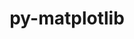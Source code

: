 ---
title: "py-matplotlib"
layout: cache
categories: [package, develop-2024-03-24]
meta: {"versions": ["3.7.4", "3.8.3"], "compilers": ["apple-clang@=15.0.0", "gcc@=11.1.0", "gcc@=11.4.0", "gcc@=7.5.0", "gcc@=9.4.0", "oneapi@=2024.0.0"], "oss": ["ubuntu18.04", "ubuntu20.04", "ubuntu22.04", "ventura"], "platforms": ["darwin", "linux"], "targets": ["aarch64", "neoverse_v1", "neoverse_v2", "ppc64le", "x86_64_v3"], "stacks": ["data-vis-sdk", "e4s", "e4s-neoverse-v2", "e4s-neoverse_v1", "e4s-oneapi", "e4s-power", "e4s-rocm-external", "ml-darwin-aarch64-mps", "ml-linux-x86_64-cpu", "ml-linux-x86_64-cuda", "ml-linux-x86_64-rocm", "radiuss", "root"], "num_specs": 29, "num_specs_by_stack": {"root": 29, "ml-darwin-aarch64-mps": 2, "radiuss": 1, "e4s-power": 4, "data-vis-sdk": 2, "e4s-neoverse_v1": 4, "e4s-neoverse-v2": 4, "e4s-rocm-external": 1, "e4s": 5, "ml-linux-x86_64-cpu": 2, "ml-linux-x86_64-rocm": 2, "ml-linux-x86_64-cuda": 2, "e4s-oneapi": 4}}
spec_details: [{"hash": "25zkscsyfigy2mwyes4mn4qoyjj3zk6p", "compiler": "apple-clang@=15.0.0", "versions": ["3.8.3"], "os": "ventura", "platform": "darwin", "target": "aarch64", "variants": ["~animation", "backend=macosx", "build_system=python_pip", "~fonts", "~latex", "~movies"], "stacks": ["root", "ml-darwin-aarch64-mps"], "size": "-", "tarball": "https://binaries.spack.io/releases/develop-2024-03-24/build_cache/darwin-ventura-aarch64/apple-clang-15.0.0/py-matplotlib-3.8.3/darwin-ventura-aarch64-apple-clang-15.0.0-py-matplotlib-3.8.3-25zkscsyfigy2mwyes4mn4qoyjj3zk6p.spack"}, {"hash": "hhmspzrsp23dqqz4sg7smljuxp7szhu6", "compiler": "apple-clang@=15.0.0", "versions": ["3.8.3"], "os": "ventura", "platform": "darwin", "target": "aarch64", "variants": ["~animation", "backend=macosx", "build_system=python_pip", "~fonts", "~latex", "~movies"], "stacks": ["root", "ml-darwin-aarch64-mps"], "size": "-", "tarball": "https://binaries.spack.io/releases/develop-2024-03-24/build_cache/darwin-ventura-aarch64/apple-clang-15.0.0/py-matplotlib-3.8.3/darwin-ventura-aarch64-apple-clang-15.0.0-py-matplotlib-3.8.3-hhmspzrsp23dqqz4sg7smljuxp7szhu6.spack"}, {"hash": "5lah4iuzj6aieuhuhrrwyxd7uz4ga4d3", "compiler": "gcc@=7.5.0", "versions": ["3.7.4"], "os": "ubuntu18.04", "platform": "linux", "target": "x86_64_v3", "variants": ["~animation", "backend=agg", "build_system=python_pip", "~fonts", "~latex", "~movies"], "stacks": ["radiuss", "root"], "size": "-", "tarball": "https://binaries.spack.io/releases/develop-2024-03-24/build_cache/linux-ubuntu18.04-x86_64_v3/gcc-7.5.0/py-matplotlib-3.7.4/linux-ubuntu18.04-x86_64_v3-gcc-7.5.0-py-matplotlib-3.7.4-5lah4iuzj6aieuhuhrrwyxd7uz4ga4d3.spack"}, {"hash": "2zugpwoisaqwvsqcv3spp3g3uc7j7uwa", "compiler": "gcc@=9.4.0", "versions": ["3.8.3"], "os": "ubuntu20.04", "platform": "linux", "target": "ppc64le", "variants": ["~animation", "backend=agg", "build_system=python_pip", "~fonts", "~latex", "~movies"], "stacks": ["root", "e4s-power"], "size": "-", "tarball": "https://binaries.spack.io/releases/develop-2024-03-24/build_cache/linux-ubuntu20.04-ppc64le/gcc-9.4.0/py-matplotlib-3.8.3/linux-ubuntu20.04-ppc64le-gcc-9.4.0-py-matplotlib-3.8.3-2zugpwoisaqwvsqcv3spp3g3uc7j7uwa.spack"}, {"hash": "nfnevs4cyopz744l6mifxsdf2skbhscf", "compiler": "gcc@=9.4.0", "versions": ["3.7.4"], "os": "ubuntu20.04", "platform": "linux", "target": "ppc64le", "variants": ["~animation", "backend=agg", "build_system=python_pip", "~fonts", "~latex", "~movies"], "stacks": ["root", "e4s-power"], "size": "-", "tarball": "https://binaries.spack.io/releases/develop-2024-03-24/build_cache/linux-ubuntu20.04-ppc64le/gcc-9.4.0/py-matplotlib-3.7.4/linux-ubuntu20.04-ppc64le-gcc-9.4.0-py-matplotlib-3.7.4-nfnevs4cyopz744l6mifxsdf2skbhscf.spack"}, {"hash": "cf5mnhng4exkxr457hfa2wiqpkw7bwj3", "compiler": "gcc@=9.4.0", "versions": ["3.8.3"], "os": "ubuntu20.04", "platform": "linux", "target": "ppc64le", "variants": ["~animation", "backend=agg", "build_system=python_pip", "~fonts", "~latex", "~movies"], "stacks": ["root", "e4s-power"], "size": "-", "tarball": "https://binaries.spack.io/releases/develop-2024-03-24/build_cache/linux-ubuntu20.04-ppc64le/gcc-9.4.0/py-matplotlib-3.8.3/linux-ubuntu20.04-ppc64le-gcc-9.4.0-py-matplotlib-3.8.3-cf5mnhng4exkxr457hfa2wiqpkw7bwj3.spack"}, {"hash": "gehe6u7mhttm7r3q6wutdaof7nrn3mdc", "compiler": "gcc@=9.4.0", "versions": ["3.8.3"], "os": "ubuntu20.04", "platform": "linux", "target": "ppc64le", "variants": ["~animation", "backend=agg", "build_system=python_pip", "~fonts", "~latex", "~movies"], "stacks": ["root", "e4s-power"], "size": "-", "tarball": "https://binaries.spack.io/releases/develop-2024-03-24/build_cache/linux-ubuntu20.04-ppc64le/gcc-9.4.0/py-matplotlib-3.8.3/linux-ubuntu20.04-ppc64le-gcc-9.4.0-py-matplotlib-3.8.3-gehe6u7mhttm7r3q6wutdaof7nrn3mdc.spack"}, {"hash": "mszimt4h4af53fy4kqspjynkhbr3gfit", "compiler": "gcc@=11.1.0", "versions": ["3.8.3"], "os": "ubuntu20.04", "platform": "linux", "target": "x86_64_v3", "variants": ["~animation", "backend=agg", "build_system=python_pip", "~fonts", "~latex", "~movies"], "stacks": ["root", "data-vis-sdk"], "size": "-", "tarball": "https://binaries.spack.io/releases/develop-2024-03-24/build_cache/linux-ubuntu20.04-x86_64_v3/gcc-11.1.0/py-matplotlib-3.8.3/linux-ubuntu20.04-x86_64_v3-gcc-11.1.0-py-matplotlib-3.8.3-mszimt4h4af53fy4kqspjynkhbr3gfit.spack"}, {"hash": "5n2mxspdex3zot3y36ywwxs2ubxjzest", "compiler": "gcc@=11.1.0", "versions": ["3.7.4"], "os": "ubuntu20.04", "platform": "linux", "target": "x86_64_v3", "variants": ["~animation", "backend=agg", "build_system=python_pip", "~fonts", "~latex", "~movies"], "stacks": ["root", "data-vis-sdk"], "size": "-", "tarball": "https://binaries.spack.io/releases/develop-2024-03-24/build_cache/linux-ubuntu20.04-x86_64_v3/gcc-11.1.0/py-matplotlib-3.7.4/linux-ubuntu20.04-x86_64_v3-gcc-11.1.0-py-matplotlib-3.7.4-5n2mxspdex3zot3y36ywwxs2ubxjzest.spack"}, {"hash": "ffegbols5mcq6lfbzxmrxqh7v4xtw7gr", "compiler": "gcc@=11.4.0", "versions": ["3.8.3"], "os": "ubuntu22.04", "platform": "linux", "target": "neoverse_v1", "variants": ["~animation", "backend=agg", "build_system=python_pip", "~fonts", "~latex", "~movies"], "stacks": ["root", "e4s-neoverse_v1"], "size": "-", "tarball": "https://binaries.spack.io/releases/develop-2024-03-24/build_cache/linux-ubuntu22.04-neoverse_v1/gcc-11.4.0/py-matplotlib-3.8.3/linux-ubuntu22.04-neoverse_v1-gcc-11.4.0-py-matplotlib-3.8.3-ffegbols5mcq6lfbzxmrxqh7v4xtw7gr.spack"}, {"hash": "uddzeh365bbyudkbmqmecwx6pna66uvb", "compiler": "gcc@=11.4.0", "versions": ["3.7.4"], "os": "ubuntu22.04", "platform": "linux", "target": "neoverse_v1", "variants": ["~animation", "backend=agg", "build_system=python_pip", "~fonts", "~latex", "~movies"], "stacks": ["root", "e4s-neoverse_v1"], "size": "-", "tarball": "https://binaries.spack.io/releases/develop-2024-03-24/build_cache/linux-ubuntu22.04-neoverse_v1/gcc-11.4.0/py-matplotlib-3.7.4/linux-ubuntu22.04-neoverse_v1-gcc-11.4.0-py-matplotlib-3.7.4-uddzeh365bbyudkbmqmecwx6pna66uvb.spack"}, {"hash": "ttyc74urfg5agwlp3wqfastjyfeurlrt", "compiler": "gcc@=11.4.0", "versions": ["3.8.3"], "os": "ubuntu22.04", "platform": "linux", "target": "neoverse_v1", "variants": ["~animation", "backend=agg", "build_system=python_pip", "~fonts", "~latex", "~movies"], "stacks": ["root", "e4s-neoverse_v1"], "size": "-", "tarball": "https://binaries.spack.io/releases/develop-2024-03-24/build_cache/linux-ubuntu22.04-neoverse_v1/gcc-11.4.0/py-matplotlib-3.8.3/linux-ubuntu22.04-neoverse_v1-gcc-11.4.0-py-matplotlib-3.8.3-ttyc74urfg5agwlp3wqfastjyfeurlrt.spack"}, {"hash": "e5tbufrrmmn7sehfgnca2clbau6v4eko", "compiler": "gcc@=11.4.0", "versions": ["3.8.3"], "os": "ubuntu22.04", "platform": "linux", "target": "neoverse_v1", "variants": ["~animation", "backend=agg", "build_system=python_pip", "~fonts", "~latex", "~movies"], "stacks": ["root", "e4s-neoverse_v1"], "size": "-", "tarball": "https://binaries.spack.io/releases/develop-2024-03-24/build_cache/linux-ubuntu22.04-neoverse_v1/gcc-11.4.0/py-matplotlib-3.8.3/linux-ubuntu22.04-neoverse_v1-gcc-11.4.0-py-matplotlib-3.8.3-e5tbufrrmmn7sehfgnca2clbau6v4eko.spack"}, {"hash": "ue7wqpoenxd2d2a5mazr36tjubaeeuvq", "compiler": "gcc@=11.4.0", "versions": ["3.8.3"], "os": "ubuntu22.04", "platform": "linux", "target": "neoverse_v2", "variants": ["~animation", "backend=agg", "build_system=python_pip", "~fonts", "~latex", "~movies"], "stacks": ["e4s-neoverse-v2", "root"], "size": "-", "tarball": "https://binaries.spack.io/releases/develop-2024-03-24/build_cache/linux-ubuntu22.04-neoverse_v2/gcc-11.4.0/py-matplotlib-3.8.3/linux-ubuntu22.04-neoverse_v2-gcc-11.4.0-py-matplotlib-3.8.3-ue7wqpoenxd2d2a5mazr36tjubaeeuvq.spack"}, {"hash": "wtlzq4yucxr37izzznye7pwweitisy7d", "compiler": "gcc@=11.4.0", "versions": ["3.7.4"], "os": "ubuntu22.04", "platform": "linux", "target": "neoverse_v2", "variants": ["~animation", "backend=agg", "build_system=python_pip", "~fonts", "~latex", "~movies"], "stacks": ["e4s-neoverse-v2", "root"], "size": "-", "tarball": "https://binaries.spack.io/releases/develop-2024-03-24/build_cache/linux-ubuntu22.04-neoverse_v2/gcc-11.4.0/py-matplotlib-3.7.4/linux-ubuntu22.04-neoverse_v2-gcc-11.4.0-py-matplotlib-3.7.4-wtlzq4yucxr37izzznye7pwweitisy7d.spack"}, {"hash": "owkdhs5bxr6ibmzckzkhfbogjibeaxqh", "compiler": "gcc@=11.4.0", "versions": ["3.8.3"], "os": "ubuntu22.04", "platform": "linux", "target": "neoverse_v2", "variants": ["~animation", "backend=agg", "build_system=python_pip", "~fonts", "~latex", "~movies"], "stacks": ["e4s-neoverse-v2", "root"], "size": "-", "tarball": "https://binaries.spack.io/releases/develop-2024-03-24/build_cache/linux-ubuntu22.04-neoverse_v2/gcc-11.4.0/py-matplotlib-3.8.3/linux-ubuntu22.04-neoverse_v2-gcc-11.4.0-py-matplotlib-3.8.3-owkdhs5bxr6ibmzckzkhfbogjibeaxqh.spack"}, {"hash": "4s3mdtxqkvuixjwbin53dfucuunxuipv", "compiler": "gcc@=11.4.0", "versions": ["3.8.3"], "os": "ubuntu22.04", "platform": "linux", "target": "neoverse_v2", "variants": ["~animation", "backend=agg", "build_system=python_pip", "~fonts", "~latex", "~movies"], "stacks": ["e4s-neoverse-v2", "root"], "size": "-", "tarball": "https://binaries.spack.io/releases/develop-2024-03-24/build_cache/linux-ubuntu22.04-neoverse_v2/gcc-11.4.0/py-matplotlib-3.8.3/linux-ubuntu22.04-neoverse_v2-gcc-11.4.0-py-matplotlib-3.8.3-4s3mdtxqkvuixjwbin53dfucuunxuipv.spack"}, {"hash": "2dcsz4umnvu5lixoelaygel3q5kub5ow", "compiler": "gcc@=11.4.0", "versions": ["3.8.3"], "os": "ubuntu22.04", "platform": "linux", "target": "x86_64_v3", "variants": ["~animation", "backend=agg", "build_system=python_pip", "~fonts", "~latex", "~movies"], "stacks": ["root", "e4s-rocm-external"], "size": "-", "tarball": "https://binaries.spack.io/releases/develop-2024-03-24/build_cache/linux-ubuntu22.04-x86_64_v3/gcc-11.4.0/py-matplotlib-3.8.3/linux-ubuntu22.04-x86_64_v3-gcc-11.4.0-py-matplotlib-3.8.3-2dcsz4umnvu5lixoelaygel3q5kub5ow.spack"}, {"hash": "nxxw2p4nznj3rnrehncwkyskvnlpgpkv", "compiler": "gcc@=11.4.0", "versions": ["3.7.4"], "os": "ubuntu22.04", "platform": "linux", "target": "x86_64_v3", "variants": ["~animation", "backend=agg", "build_system=python_pip", "~fonts", "~latex", "~movies"], "stacks": ["root", "e4s"], "size": "-", "tarball": "https://binaries.spack.io/releases/develop-2024-03-24/build_cache/linux-ubuntu22.04-x86_64_v3/gcc-11.4.0/py-matplotlib-3.7.4/linux-ubuntu22.04-x86_64_v3-gcc-11.4.0-py-matplotlib-3.7.4-nxxw2p4nznj3rnrehncwkyskvnlpgpkv.spack"}, {"hash": "jhoe6fqsfwb3bwfltox5v5dexrkxo5iy", "compiler": "gcc@=11.4.0", "versions": ["3.8.3"], "os": "ubuntu22.04", "platform": "linux", "target": "x86_64_v3", "variants": ["~animation", "backend=agg", "build_system=python_pip", "~fonts", "~latex", "~movies"], "stacks": ["root", "e4s"], "size": "-", "tarball": "https://binaries.spack.io/releases/develop-2024-03-24/build_cache/linux-ubuntu22.04-x86_64_v3/gcc-11.4.0/py-matplotlib-3.8.3/linux-ubuntu22.04-x86_64_v3-gcc-11.4.0-py-matplotlib-3.8.3-jhoe6fqsfwb3bwfltox5v5dexrkxo5iy.spack"}, {"hash": "r6lla2tm53t3rltaglxz25ynt6qt3k6p", "compiler": "gcc@=11.4.0", "versions": ["3.7.4"], "os": "ubuntu22.04", "platform": "linux", "target": "x86_64_v3", "variants": ["~animation", "backend=agg", "build_system=python_pip", "~fonts", "~latex", "~movies"], "stacks": ["root", "e4s"], "size": "-", "tarball": "https://binaries.spack.io/releases/develop-2024-03-24/build_cache/linux-ubuntu22.04-x86_64_v3/gcc-11.4.0/py-matplotlib-3.7.4/linux-ubuntu22.04-x86_64_v3-gcc-11.4.0-py-matplotlib-3.7.4-r6lla2tm53t3rltaglxz25ynt6qt3k6p.spack"}, {"hash": "vikkywoazqa6fja2rodbwwn3y646fncz", "compiler": "gcc@=11.4.0", "versions": ["3.8.3"], "os": "ubuntu22.04", "platform": "linux", "target": "x86_64_v3", "variants": ["~animation", "backend=agg", "build_system=python_pip", "~fonts", "~latex", "~movies"], "stacks": ["root", "e4s"], "size": "-", "tarball": "https://binaries.spack.io/releases/develop-2024-03-24/build_cache/linux-ubuntu22.04-x86_64_v3/gcc-11.4.0/py-matplotlib-3.8.3/linux-ubuntu22.04-x86_64_v3-gcc-11.4.0-py-matplotlib-3.8.3-vikkywoazqa6fja2rodbwwn3y646fncz.spack"}, {"hash": "yfyx3nhmkase4zwrfeuixwardxldio54", "compiler": "gcc@=11.4.0", "versions": ["3.8.3"], "os": "ubuntu22.04", "platform": "linux", "target": "x86_64_v3", "variants": ["~animation", "backend=agg", "build_system=python_pip", "~fonts", "~latex", "~movies"], "stacks": ["root", "ml-linux-x86_64-cpu", "ml-linux-x86_64-rocm", "ml-linux-x86_64-cuda"], "size": "-", "tarball": "https://binaries.spack.io/releases/develop-2024-03-24/build_cache/linux-ubuntu22.04-x86_64_v3/gcc-11.4.0/py-matplotlib-3.8.3/linux-ubuntu22.04-x86_64_v3-gcc-11.4.0-py-matplotlib-3.8.3-yfyx3nhmkase4zwrfeuixwardxldio54.spack"}, {"hash": "yyzfoxrk5amk4vdkxbe5mrnpbjyhdtmr", "compiler": "gcc@=11.4.0", "versions": ["3.8.3"], "os": "ubuntu22.04", "platform": "linux", "target": "x86_64_v3", "variants": ["~animation", "backend=agg", "build_system=python_pip", "~fonts", "~latex", "~movies"], "stacks": ["root", "e4s"], "size": "-", "tarball": "https://binaries.spack.io/releases/develop-2024-03-24/build_cache/linux-ubuntu22.04-x86_64_v3/gcc-11.4.0/py-matplotlib-3.8.3/linux-ubuntu22.04-x86_64_v3-gcc-11.4.0-py-matplotlib-3.8.3-yyzfoxrk5amk4vdkxbe5mrnpbjyhdtmr.spack"}, {"hash": "m4ph3mfavfzgqvnvql7wqhkirwlxou7l", "compiler": "gcc@=11.4.0", "versions": ["3.8.3"], "os": "ubuntu22.04", "platform": "linux", "target": "x86_64_v3", "variants": ["~animation", "backend=agg", "build_system=python_pip", "~fonts", "~latex", "~movies"], "stacks": ["root", "ml-linux-x86_64-cpu", "ml-linux-x86_64-rocm", "ml-linux-x86_64-cuda"], "size": "-", "tarball": "https://binaries.spack.io/releases/develop-2024-03-24/build_cache/linux-ubuntu22.04-x86_64_v3/gcc-11.4.0/py-matplotlib-3.8.3/linux-ubuntu22.04-x86_64_v3-gcc-11.4.0-py-matplotlib-3.8.3-m4ph3mfavfzgqvnvql7wqhkirwlxou7l.spack"}, {"hash": "f6dzdhf7qoil652xkwlbohqg7gpixy7x", "compiler": "oneapi@=2024.0.0", "versions": ["3.8.3"], "os": "ubuntu22.04", "platform": "linux", "target": "x86_64_v3", "variants": ["~animation", "backend=agg", "build_system=python_pip", "~fonts", "~latex", "~movies"], "stacks": ["root", "e4s-oneapi"], "size": "-", "tarball": "https://binaries.spack.io/releases/develop-2024-03-24/build_cache/linux-ubuntu22.04-x86_64_v3/oneapi-2024.0.0/py-matplotlib-3.8.3/linux-ubuntu22.04-x86_64_v3-oneapi-2024.0.0-py-matplotlib-3.8.3-f6dzdhf7qoil652xkwlbohqg7gpixy7x.spack"}, {"hash": "eqqliaajrrlv2rprsfqb3mekj2ntgyvq", "compiler": "oneapi@=2024.0.0", "versions": ["3.7.4"], "os": "ubuntu22.04", "platform": "linux", "target": "x86_64_v3", "variants": ["~animation", "backend=agg", "build_system=python_pip", "~fonts", "~latex", "~movies"], "stacks": ["root", "e4s-oneapi"], "size": "-", "tarball": "https://binaries.spack.io/releases/develop-2024-03-24/build_cache/linux-ubuntu22.04-x86_64_v3/oneapi-2024.0.0/py-matplotlib-3.7.4/linux-ubuntu22.04-x86_64_v3-oneapi-2024.0.0-py-matplotlib-3.7.4-eqqliaajrrlv2rprsfqb3mekj2ntgyvq.spack"}, {"hash": "46sq6as3xoykkbyu47ekh2eraqjthajx", "compiler": "oneapi@=2024.0.0", "versions": ["3.8.3"], "os": "ubuntu22.04", "platform": "linux", "target": "x86_64_v3", "variants": ["~animation", "backend=agg", "build_system=python_pip", "~fonts", "~latex", "~movies"], "stacks": ["root", "e4s-oneapi"], "size": "-", "tarball": "https://binaries.spack.io/releases/develop-2024-03-24/build_cache/linux-ubuntu22.04-x86_64_v3/oneapi-2024.0.0/py-matplotlib-3.8.3/linux-ubuntu22.04-x86_64_v3-oneapi-2024.0.0-py-matplotlib-3.8.3-46sq6as3xoykkbyu47ekh2eraqjthajx.spack"}, {"hash": "caiknuwm4y6ykawknweljrxwwqd7yu2q", "compiler": "oneapi@=2024.0.0", "versions": ["3.8.3"], "os": "ubuntu22.04", "platform": "linux", "target": "x86_64_v3", "variants": ["~animation", "backend=agg", "build_system=python_pip", "~fonts", "~latex", "~movies"], "stacks": ["root", "e4s-oneapi"], "size": "-", "tarball": "https://binaries.spack.io/releases/develop-2024-03-24/build_cache/linux-ubuntu22.04-x86_64_v3/oneapi-2024.0.0/py-matplotlib-3.8.3/linux-ubuntu22.04-x86_64_v3-oneapi-2024.0.0-py-matplotlib-3.8.3-caiknuwm4y6ykawknweljrxwwqd7yu2q.spack"}]
---